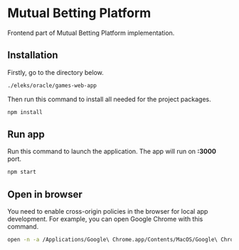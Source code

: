 # Mutual Betting Platform

Frontend part of Mutual Betting Platform implementation. 

## Installation

Firstly, go to the directory below.

```bash
./eleks/oracle/games-web-app
```

Then run this command to install all needed for the project packages.

```bash
npm install
```

## Run app
Run this command to launch the application. The app will run on **:3000** port.

```bash 
npm start
```

## Open in browser
You need to enable cross-origin policies in the browser for local app development. For example, you can open Google Chrome with this command.

```bash 
open -n -a /Applications/Google\ Chrome.app/Contents/MacOS/Google\ Chrome --args --user-data-dir="/tmp/chrome_dev_test" --disable-web-security
```